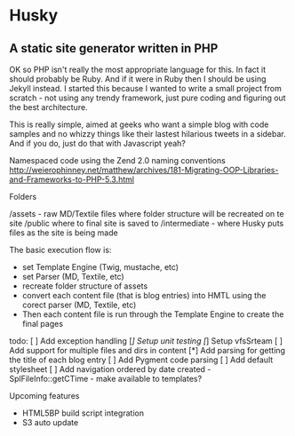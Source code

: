 # Husky
## A static site generator written in PHP

OK so PHP isn't really the most appropriate language for this. In fact it should probably be Ruby. And if it were in Ruby
then I should be using Jekyll instead. I started this because I wanted to write a small project from scratch - not using
any trendy framework, just pure coding and figuring out the best architecture.

This is really simple, aimed at geeks who want a simple blog with code samples and no whizzy things like their lastest
hilarious tweets in a sidebar. And if you do, just do that with Javascript yeah?

Namespaced code using the Zend 2.0 naming conventions
http://weierophinney.net/matthew/archives/181-Migrating-OOP-Libraries-and-Frameworks-to-PHP-5.3.html

Folders

/assets - raw MD/Textile files where folder structure will be recreated on te site
/public where to final site is saved to
/intermediate - where Husky puts files as the site is being made

The basic execution flow is:
* set Template Engine (Twig, mustache, etc)
* set Parser (MD, Textile, etc)
* recreate folder structure of assets
* convert each content file (that is blog entries) into HMTL using the corect parser (MD, Textile, etc)
* Then each content file is run through the Template Engine to create the final pages

todo:
[ ] Add exception handling
[*] Setup unit testing
[*] Setup vfsSrteam
[ ] Add support for multiple files and dirs in content
[*] Add parsing for getting the title of each blog entry
[ ] Add Pygment code parsing
[ ] Add default stylesheet
[ ] Add navigation ordered by date created - SplFileInfo::getCTime - make available to templates?



Upcoming features
* HTML5BP build script integration
* S3 auto update